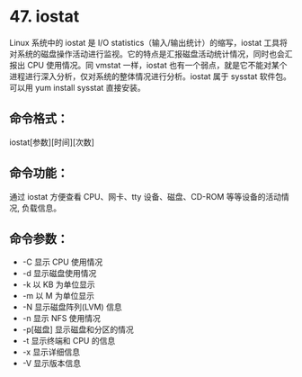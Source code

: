 # 47. iostat

Linux 系统中的 iostat 是 I/O statistics（输入/输出统计）的缩写，iostat 工具将对系统的磁盘操作活动进行监视。它的特点是汇报磁盘活动统计情况，同时也会汇报出 CPU 使用情况。同 vmstat 一样，iostat 也有一个弱点，就是它不能对某个进程进行深入分析，仅对系统的整体情况进行分析。iostat 属于 sysstat 软件包。可以用 yum install sysstat 直接安装。

## 命令格式：

iostat[参数][时间][次数]

## 命令功能：

通过 iostat 方便查看 CPU、网卡、tty 设备、磁盘、CD-ROM 等等设备的活动情况, 负载信息。

## 命令参数：

- -C 显示 CPU 使用情况
- -d 显示磁盘使用情况
- -k 以 KB 为单位显示
- -m 以 M 为单位显示
- -N 显示磁盘阵列(LVM) 信息
- -n 显示 NFS 使用情况
- -p[磁盘] 显示磁盘和分区的情况
- -t 显示终端和 CPU 的信息
- -x 显示详细信息
- -V 显示版本信息
